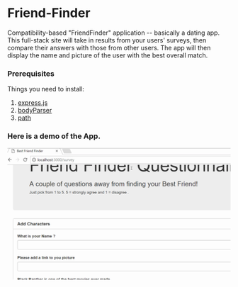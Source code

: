 # Friend-Finder
 Compatibility-based "FriendFinder" application -- basically a dating app. This full-stack site will take in results from your users' surveys, then compare their answers with those from other users. The app will then display the name and picture of the user with the best overall match.


### Prerequisites
 Things you need to install:

1. [express.js](https://www.npmjs.com/package/express)
2. [bodyParser](https://www.npmjs.com/package/body-parser)
 3. [path](https://www.npmjs.com/package/path)




### Here is a demo of the App.

 ![Friend Finder](friendFinder.gif)
